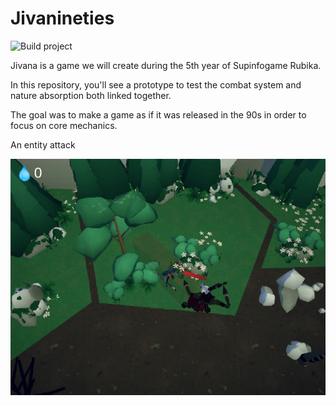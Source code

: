 # Jivanineties

![Build project](https://github.com/Dilink/Jivanineties/workflows/Build%20project/badge.svg?branch=v1.3)

Jivana is a game we will create during the 5th year of Supinfogame Rubika.

In this repository, you'll see a prototype to test the combat system and nature absorption both linked together.

The goal was to make a game as if it was released in the 90s in order to focus on core mechanics.

An entity attack

<img src="doc/enemy-attack.png" alt="Entity attack" />
